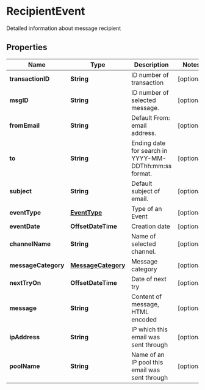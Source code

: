 

# RecipientEvent

Detailed information about message recipient
## Properties

Name | Type | Description | Notes
------------ | ------------- | ------------- | -------------
**transactionID** | **String** | ID number of transaction |  [optional]
**msgID** | **String** | ID number of selected message. |  [optional]
**fromEmail** | **String** | Default From: email address. |  [optional]
**to** | **String** | Ending date for search in YYYY-MM-DDThh:mm:ss format. |  [optional]
**subject** | **String** | Default subject of email. |  [optional]
**eventType** | [**EventType**](EventType.md) | Type of an Event |  [optional]
**eventDate** | **OffsetDateTime** | Creation date |  [optional]
**channelName** | **String** | Name of selected channel. |  [optional]
**messageCategory** | [**MessageCategory**](MessageCategory.md) | Message category |  [optional]
**nextTryOn** | **OffsetDateTime** | Date of next try |  [optional]
**message** | **String** | Content of message, HTML encoded |  [optional]
**ipAddress** | **String** | IP which this email was sent through |  [optional]
**poolName** | **String** | Name of an IP pool this email was sent through |  [optional]



